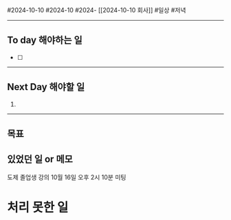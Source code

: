 #2024-10-10 #2024-10 #2024- [[2024-10-10 회사]]
#일상 #저녁 

---
## To day 해야하는 일
- [ ] 

---
## Next Day 해야할 일
1. 

---

## 목표 


## 있었던 일  or 메모
도제 졸업생 강의 10월 16일 오후 2시 10분 미팅

# 처리 못한 일